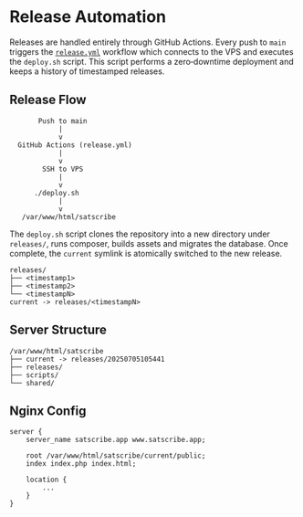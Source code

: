 # Release Automation

Releases are handled entirely through GitHub Actions. Every push to `main` triggers the [`release.yml`](workflows/release.yml) workflow which connects to the VPS and executes the `deploy.sh` script. This script performs a zero‑downtime deployment and keeps a history of timestamped releases.

## Release Flow

```text
       Push to main
            |
            v
  GitHub Actions (release.yml)
            |
            v
        SSH to VPS
            |
            v
      ./deploy.sh
            |
            v
   /var/www/html/satscribe
```

The `deploy.sh` script clones the repository into a new directory under `releases/`, runs composer, builds assets and migrates the database. Once complete, the `current` symlink is atomically switched to the new release.

```
releases/
├── <timestamp1>
├── <timestamp2>
└── <timestampN>
current -> releases/<timestampN>
```

## Server Structure

```text
/var/www/html/satscribe
├── current -> releases/20250705105441
├── releases/
├── scripts/
└── shared/
```

## Nginx Config

```nginx
server {
    server_name satscribe.app www.satscribe.app;

    root /var/www/html/satscribe/current/public;
    index index.php index.html;

    location {
        ...
    }
}
```
